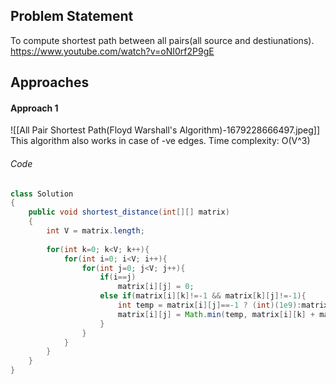 ## Problem Statement
To compute shortest path between all pairs(all source and destiunations).
https://www.youtube.com/watch?v=oNI0rf2P9gE

## Approaches
#### Approach 1
![[All Pair Shortest Path(Floyd Warshall's Algorithm)-1679228666497.jpeg]]
This algorithm also works in case of -ve edges.
Time complexity: O(V^3)

###### Code
```java
class Solution
{
    public void shortest_distance(int[][] matrix)
    {
        int V = matrix.length;
 
        for(int k=0; k<V; k++){
            for(int i=0; i<V; i++){
                for(int j=0; j<V; j++){
                    if(i==j)
                        matrix[i][j] = 0;
                    else if(matrix[i][k]!=-1 && matrix[k][j]!=-1){
                        int temp = matrix[i][j]==-1 ? (int)(1e9):matrix[i][j];
                        matrix[i][j] = Math.min(temp, matrix[i][k] + matrix[k][j]);
                    }
                }
            }
        }
    }
}
```